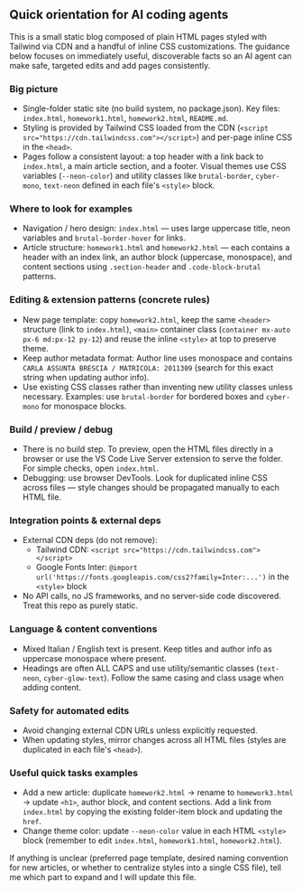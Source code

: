 ## Quick orientation for AI coding agents

This is a small static blog composed of plain HTML pages styled with Tailwind via CDN and a handful of inline CSS customizations. The guidance below focuses on immediately useful, discoverable facts so an AI agent can make safe, targeted edits and add pages consistently.

### Big picture
- Single-folder static site (no build system, no package.json). Key files: `index.html`, `homework1.html`, `homework2.html`, `README.md`.
- Styling is provided by Tailwind CSS loaded from the CDN (`<script src="https://cdn.tailwindcss.com"></script>`) and per-page inline CSS in the `<head>`.
- Pages follow a consistent layout: a top header with a link back to `index.html`, a main article section, and a footer. Visual themes use CSS variables (`--neon-color`) and utility classes like `brutal-border`, `cyber-mono`, `text-neon` defined in each file's `<style>` block.

### Where to look for examples
- Navigation / hero design: `index.html` — uses large uppercase title, neon variables and `brutal-border-hover` for links.
- Article structure: `homework1.html` and `homework2.html` — each contains a header with an index link, an author block (uppercase, monospace), and content sections using `.section-header` and `.code-block-brutal` patterns.

### Editing & extension patterns (concrete rules)
- New page template: copy `homework2.html`, keep the same `<header>` structure (link to `index.html`), `<main>` container class (`container mx-auto px-6 md:px-12 py-12`) and reuse the inline `<style>` at top to preserve theme.
- Keep author metadata format: Author line uses monospace and contains `CARLA ASSUNTA BRESCIA / MATRICOLA: 2011309` (search for this exact string when updating author info).
- Use existing CSS classes rather than inventing new utility classes unless necessary. Examples: use `brutal-border` for bordered boxes and `cyber-mono` for monospace blocks.

### Build / preview / debug
- There is no build step. To preview, open the HTML files directly in a browser or use the VS Code Live Server extension to serve the folder. For simple checks, open `index.html`.
- Debugging: use browser DevTools. Look for duplicated inline CSS across files — style changes should be propagated manually to each HTML file.

### Integration points & external deps
- External CDN deps (do not remove):
  - Tailwind CDN: `<script src="https://cdn.tailwindcss.com"></script>`
  - Google Fonts Inter: `@import url('https://fonts.googleapis.com/css2?family=Inter:...')` in the `<style>` block
- No API calls, no JS frameworks, and no server-side code discovered. Treat this repo as purely static.

### Language & content conventions
- Mixed Italian / English text is present. Keep titles and author info as uppercase monospace where present.
- Headings are often ALL CAPS and use utility/semantic classes (`text-neon`, `cyber-glow-text`). Follow the same casing and class usage when adding content.

### Safety for automated edits
- Avoid changing external CDN URLs unless explicitly requested.
- When updating styles, mirror changes across all HTML files (styles are duplicated in each file's `<head>`).

### Useful quick tasks examples
- Add a new article: duplicate `homework2.html` → rename to `homework3.html` → update `<h1>`, author block, and content sections. Add a link from `index.html` by copying the existing folder-item block and updating the `href`.
- Change theme color: update `--neon-color` value in each HTML `<style>` block (remember to edit `index.html`, `homework1.html`, `homework2.html`).

If anything is unclear (preferred page template, desired naming convention for new articles, or whether to centralize styles into a single CSS file), tell me which part to expand and I will update this file.

